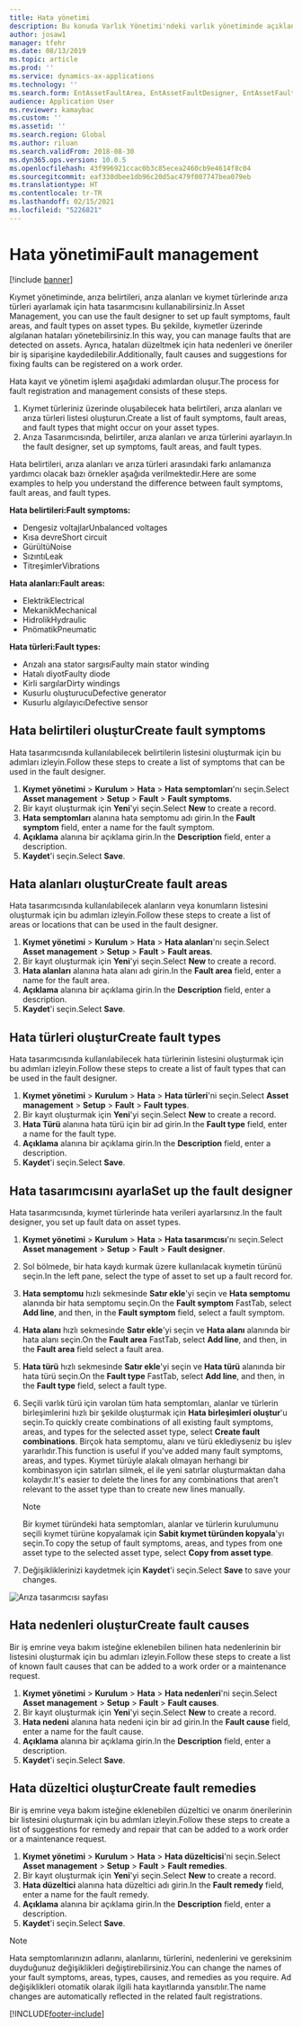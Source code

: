 ```yaml
---
title: Hata yönetimi
description: Bu konuda Varlık Yönetimi'ndeki varlık yönetiminde açıklanmaktadır.
author: josaw1
manager: tfehr
ms.date: 08/13/2019
ms.topic: article
ms.prod: ''
ms.service: dynamics-ax-applications
ms.technology: ''
ms.search.form: EntAssetFaultArea, EntAssetFaultDesigner, EntAssetFaultCopyFromObjectType, EntAssetFaultRemedy, EntAssetObjectFaultRelationRequestInfoPart, EntAssetObjectFaultRelationWorkOrderInfoPart, EntAssetFaultCreateCombinations, EntAssetObjectFaultSymptom, EntAssetObjectFaultSymptomListPage, EntAssetFaultType, EntAssetFaultSymptom, EntAssetFaultCause
audience: Application User
ms.reviewer: kamaybac
ms.custom: ''
ms.assetid: ''
ms.search.region: Global
ms.author: riluan
ms.search.validFrom: 2018-08-30
ms.dyn365.ops.version: 10.0.5
ms.openlocfilehash: 43f996921ccac0b3c85ecea2460cb9e4614f8c04
ms.sourcegitcommit: eaf330dbee1db96c20d5ac479f007747bea079eb
ms.translationtype: HT
ms.contentlocale: tr-TR
ms.lasthandoff: 02/15/2021
ms.locfileid: "5226821"
---
```

# <a name="fault-management"></a><span data-ttu-id="13411-103">Hata yönetimi</span><span class="sxs-lookup"><span data-stu-id="13411-103">Fault management</span></span>

[!include [banner](../../includes/banner.md)]

 

<span data-ttu-id="13411-104">Kıymet yönetiminde, arıza belirtileri, arıza alanları ve kıymet türlerinde arıza türleri ayarlamak için hata tasarımcısını kullanabilirsiniz.</span><span class="sxs-lookup"><span data-stu-id="13411-104">In Asset Management, you can use the fault designer to set up fault symptoms, fault areas, and fault types on asset types.</span></span> <span data-ttu-id="13411-105">Bu şekilde, kıymetler üzerinde algılanan hataları yönetebilirsiniz.</span><span class="sxs-lookup"><span data-stu-id="13411-105">In this way, you can manage faults that are detected on assets.</span></span> <span data-ttu-id="13411-106">Ayrıca, hataları düzeltmek için hata nedenleri ve öneriler bir iş siparişine kaydedilebilir.</span><span class="sxs-lookup"><span data-stu-id="13411-106">Additionally, fault causes and suggestions for fixing faults can be registered on a work order.</span></span>

<span data-ttu-id="13411-107">Hata kayıt ve yönetim işlemi aşağıdaki adımlardan oluşur.</span><span class="sxs-lookup"><span data-stu-id="13411-107">The process for fault registration and management consists of these steps.</span></span>

1. <span data-ttu-id="13411-108">Kıymet türleriniz üzerinde oluşabilecek hata belirtileri, arıza alanları ve arıza türleri listesi oluşturun.</span><span class="sxs-lookup"><span data-stu-id="13411-108">Create a list of fault symptoms, fault areas, and fault types that might occur on your asset types.</span></span>
2. <span data-ttu-id="13411-109">Arıza Tasarımcısında, belirtiler, arıza alanları ve arıza türlerini ayarlayın.</span><span class="sxs-lookup"><span data-stu-id="13411-109">In the fault designer, set up symptoms, fault areas, and fault types.</span></span>

<span data-ttu-id="13411-110">Hata belirtileri, arıza alanları ve arıza türleri arasındaki farkı anlamanıza yardımcı olacak bazı örnekler aşağıda verilmektedir.</span><span class="sxs-lookup"><span data-stu-id="13411-110">Here are some examples to help you understand the difference between fault symptoms, fault areas, and fault types.</span></span>

<span data-ttu-id="13411-111">**Hata belirtileri:**</span><span class="sxs-lookup"><span data-stu-id="13411-111">**Fault symptoms:**</span></span>

- <span data-ttu-id="13411-112">Dengesiz voltajlar</span><span class="sxs-lookup"><span data-stu-id="13411-112">Unbalanced voltages</span></span>
- <span data-ttu-id="13411-113">Kısa devre</span><span class="sxs-lookup"><span data-stu-id="13411-113">Short circuit</span></span>
- <span data-ttu-id="13411-114">Gürültü</span><span class="sxs-lookup"><span data-stu-id="13411-114">Noise</span></span>
- <span data-ttu-id="13411-115">Sızıntı</span><span class="sxs-lookup"><span data-stu-id="13411-115">Leak</span></span>
- <span data-ttu-id="13411-116">Titreşimler</span><span class="sxs-lookup"><span data-stu-id="13411-116">Vibrations</span></span>

<span data-ttu-id="13411-117">**Hata alanları:**</span><span class="sxs-lookup"><span data-stu-id="13411-117">**Fault areas:**</span></span>

- <span data-ttu-id="13411-118">Elektrik</span><span class="sxs-lookup"><span data-stu-id="13411-118">Electrical</span></span>
- <span data-ttu-id="13411-119">Mekanik</span><span class="sxs-lookup"><span data-stu-id="13411-119">Mechanical</span></span>
- <span data-ttu-id="13411-120">Hidrolik</span><span class="sxs-lookup"><span data-stu-id="13411-120">Hydraulic</span></span>
- <span data-ttu-id="13411-121">Pnömatik</span><span class="sxs-lookup"><span data-stu-id="13411-121">Pneumatic</span></span>

<span data-ttu-id="13411-122">**Hata türleri:**</span><span class="sxs-lookup"><span data-stu-id="13411-122">**Fault types:**</span></span>

- <span data-ttu-id="13411-123">Arızalı ana stator sargısı</span><span class="sxs-lookup"><span data-stu-id="13411-123">Faulty main stator winding</span></span>
- <span data-ttu-id="13411-124">Hatalı diyot</span><span class="sxs-lookup"><span data-stu-id="13411-124">Faulty diode</span></span>
- <span data-ttu-id="13411-125">Kirli sargılar</span><span class="sxs-lookup"><span data-stu-id="13411-125">Dirty windings</span></span>
- <span data-ttu-id="13411-126">Kusurlu oluşturucu</span><span class="sxs-lookup"><span data-stu-id="13411-126">Defective generator</span></span>
- <span data-ttu-id="13411-127">Kusurlu algılayıcı</span><span class="sxs-lookup"><span data-stu-id="13411-127">Defective sensor</span></span>

## <a name="create-fault-symptoms"></a><span data-ttu-id="13411-128">Hata belirtileri oluştur</span><span class="sxs-lookup"><span data-stu-id="13411-128">Create fault symptoms</span></span>

<span data-ttu-id="13411-129">Hata tasarımcısında kullanılabilecek belirtilerin listesini oluşturmak için bu adımları izleyin.</span><span class="sxs-lookup"><span data-stu-id="13411-129">Follow these steps to create a list of symptoms that can be used in the fault designer.</span></span>

1. <span data-ttu-id="13411-130">**Kıymet yönetimi** \> **Kurulum** \> **Hata** \> **Hata semptomları**'nı seçin.</span><span class="sxs-lookup"><span data-stu-id="13411-130">Select **Asset management** \> **Setup** \> **Fault** \> **Fault symptoms**.</span></span>
2. <span data-ttu-id="13411-131">Bir kayıt oluşturmak için **Yeni**'yi seçin.</span><span class="sxs-lookup"><span data-stu-id="13411-131">Select **New** to create a record.</span></span>
3. <span data-ttu-id="13411-132">**Hata semptomları** alanına hata semptomu adı girin.</span><span class="sxs-lookup"><span data-stu-id="13411-132">In the **Fault symptom** field, enter a name for the fault symptom.</span></span>
4. <span data-ttu-id="13411-133">**Açıklama** alanına bir açıklama girin.</span><span class="sxs-lookup"><span data-stu-id="13411-133">In the **Description** field, enter a description.</span></span>
5. <span data-ttu-id="13411-134">**Kaydet**'i seçin.</span><span class="sxs-lookup"><span data-stu-id="13411-134">Select **Save**.</span></span>

## <a name="create-fault-areas"></a><span data-ttu-id="13411-135">Hata alanları oluştur</span><span class="sxs-lookup"><span data-stu-id="13411-135">Create fault areas</span></span>

<span data-ttu-id="13411-136">Hata tasarımcısında kullanılabilecek alanların veya konumların listesini oluşturmak için bu adımları izleyin.</span><span class="sxs-lookup"><span data-stu-id="13411-136">Follow these steps to create a list of areas or locations that can be used in the fault designer.</span></span>

1. <span data-ttu-id="13411-137">**Kıymet yönetimi** \> **Kurulum** \> **Hata** \> **Hata alanları**'nı seçin.</span><span class="sxs-lookup"><span data-stu-id="13411-137">Select **Asset management** \> **Setup** \> **Fault** \> **Fault areas**.</span></span>
2. <span data-ttu-id="13411-138">Bir kayıt oluşturmak için **Yeni**'yi seçin.</span><span class="sxs-lookup"><span data-stu-id="13411-138">Select **New** to create a record.</span></span>
3. <span data-ttu-id="13411-139">**Hata alanları** alanına hata alanı adı girin.</span><span class="sxs-lookup"><span data-stu-id="13411-139">In the **Fault area** field, enter a name for the fault area.</span></span>
4. <span data-ttu-id="13411-140">**Açıklama** alanına bir açıklama girin.</span><span class="sxs-lookup"><span data-stu-id="13411-140">In the **Description** field, enter a description.</span></span>
5. <span data-ttu-id="13411-141">**Kaydet**'i seçin.</span><span class="sxs-lookup"><span data-stu-id="13411-141">Select **Save**.</span></span>

## <a name="create-fault-types"></a><span data-ttu-id="13411-142">Hata türleri oluştur</span><span class="sxs-lookup"><span data-stu-id="13411-142">Create fault types</span></span>

<span data-ttu-id="13411-143">Hata tasarımcısında kullanılabilecek hata türlerinin listesini oluşturmak için bu adımları izleyin.</span><span class="sxs-lookup"><span data-stu-id="13411-143">Follow these steps to create a list of fault types that can be used in the fault designer.</span></span>

1. <span data-ttu-id="13411-144">**Kıymet yönetimi** \> **Kurulum** \> **Hata** \> **Hata türleri**'ni seçin.</span><span class="sxs-lookup"><span data-stu-id="13411-144">Select **Asset management** \> **Setup** \> **Fault** \> **Fault types**.</span></span>
2. <span data-ttu-id="13411-145">Bir kayıt oluşturmak için **Yeni**'yi seçin.</span><span class="sxs-lookup"><span data-stu-id="13411-145">Select **New** to create a record.</span></span>
3. <span data-ttu-id="13411-146">**Hata Türü** alanına hata türü için bir ad girin.</span><span class="sxs-lookup"><span data-stu-id="13411-146">In the **Fault type** field, enter a name for the fault type.</span></span>
4. <span data-ttu-id="13411-147">**Açıklama** alanına bir açıklama girin.</span><span class="sxs-lookup"><span data-stu-id="13411-147">In the **Description** field, enter a description.</span></span>
5. <span data-ttu-id="13411-148">**Kaydet**'i seçin.</span><span class="sxs-lookup"><span data-stu-id="13411-148">Select **Save**.</span></span>

## <a name="set-up-the-fault-designer"></a><span data-ttu-id="13411-149">Hata tasarımcısını ayarla</span><span class="sxs-lookup"><span data-stu-id="13411-149">Set up the fault designer</span></span>

<span data-ttu-id="13411-150">Hata tasarımcısında, kıymet türlerinde hata verileri ayarlarsınız.</span><span class="sxs-lookup"><span data-stu-id="13411-150">In the fault designer, you set up fault data on asset types.</span></span>

1. <span data-ttu-id="13411-151">**Kıymet yönetimi** \> **Kurulum** \> **Hata** \> **Hata tasarımcısı**'nı seçin.</span><span class="sxs-lookup"><span data-stu-id="13411-151">Select **Asset management** \> **Setup** \> **Fault** \> **Fault designer**.</span></span>
2. <span data-ttu-id="13411-152">Sol bölmede, bir hata kaydı kurmak üzere kullanılacak kıymetin türünü seçin.</span><span class="sxs-lookup"><span data-stu-id="13411-152">In the left pane, select the type of asset to set up a fault record for.</span></span>
3. <span data-ttu-id="13411-153">**Hata semptomu** hızlı sekmesinde **Satır ekle**'yi seçin ve **Hata semptomu** alanında bir hata semptomu seçin.</span><span class="sxs-lookup"><span data-stu-id="13411-153">On the **Fault symptom** FastTab, select **Add line**, and then, in the **Fault symptom** field, select a fault symptom.</span></span>
4. <span data-ttu-id="13411-154">**Hata alanı** hızlı sekmesinde **Satır ekle**'yi seçin ve **Hata alanı** alanında bir hata alanı seçin.</span><span class="sxs-lookup"><span data-stu-id="13411-154">On the **Fault area** FastTab, select **Add line**, and then, in the **Fault area** field select a fault area.</span></span>
5. <span data-ttu-id="13411-155">**Hata türü** hızlı sekmesinde **Satır ekle**'yi seçin ve **Hata türü** alanında bir hata türü seçin.</span><span class="sxs-lookup"><span data-stu-id="13411-155">On the **Fault type** FastTab, select **Add line**, and then, in the **Fault type** field, select a fault type.</span></span>
6. <span data-ttu-id="13411-156">Seçili varlık türü için varolan tüm hata semptomları, alanlar ve türlerin birleşimlerini hızlı bir şekilde oluşturmak için **Hata birleşimleri oluştur**'u seçin.</span><span class="sxs-lookup"><span data-stu-id="13411-156">To quickly create combinations of all existing fault symptoms, areas, and types for the selected asset type, select **Create fault combinations**.</span></span> <span data-ttu-id="13411-157">Birçok hata semptomu, alanı ve türü eklediyseniz bu işlev yararlıdır.</span><span class="sxs-lookup"><span data-stu-id="13411-157">This function is useful if you've added many fault symptoms, areas, and types.</span></span> <span data-ttu-id="13411-158">Kıymet türüyle alakalı olmayan herhangi bir kombinasyon için satırları silmek, el ile yeni satırlar oluşturmaktan daha kolaydır.</span><span class="sxs-lookup"><span data-stu-id="13411-158">It's easier to delete the lines for any combinations that aren't relevant to the asset type than to create new lines manually.</span></span>

    > [!NOTE]
    > <span data-ttu-id="13411-159">Bir kıymet türündeki hata semptomları, alanlar ve türlerin kurulumunu seçili kıymet türüne kopyalamak için **Sabit kıymet türünden kopyala**'yı seçin.</span><span class="sxs-lookup"><span data-stu-id="13411-159">To copy the setup of fault symptoms, areas, and types from one asset type to the selected asset type, select **Copy from asset type**.</span></span>

7. <span data-ttu-id="13411-160">Değişikliklerinizi kaydetmek için **Kaydet**'i seçin.</span><span class="sxs-lookup"><span data-stu-id="13411-160">Select **Save** to save your changes.</span></span>

![Arıza tasarımcısı sayfası](media/21-setup-for-work-orders.png)

## <a name="create-fault-causes"></a><span data-ttu-id="13411-162">Hata nedenleri oluştur</span><span class="sxs-lookup"><span data-stu-id="13411-162">Create fault causes</span></span>

<span data-ttu-id="13411-163">Bir iş emrine veya bakım isteğine eklenebilen bilinen hata nedenlerinin bir listesini oluşturmak için bu adımları izleyin.</span><span class="sxs-lookup"><span data-stu-id="13411-163">Follow these steps to create a list of known fault causes that can be added to a work order or a maintenance request.</span></span>

1. <span data-ttu-id="13411-164">**Kıymet yönetimi** \> **Kurulum** \> **Hata** \> **Hata nedenleri**'ni seçin.</span><span class="sxs-lookup"><span data-stu-id="13411-164">Select **Asset management** \> **Setup** \> **Fault** \> **Fault causes**.</span></span>
2. <span data-ttu-id="13411-165">Bir kayıt oluşturmak için **Yeni**'yi seçin.</span><span class="sxs-lookup"><span data-stu-id="13411-165">Select **New** to create a record.</span></span>
3. <span data-ttu-id="13411-166">**Hata nedeni** alanına hata nedeni için bir ad girin.</span><span class="sxs-lookup"><span data-stu-id="13411-166">In the **Fault cause** field, enter a name for the fault cause.</span></span>
4. <span data-ttu-id="13411-167">**Açıklama** alanına bir açıklama girin.</span><span class="sxs-lookup"><span data-stu-id="13411-167">In the **Description** field, enter a description.</span></span>
5. <span data-ttu-id="13411-168">**Kaydet**'i seçin.</span><span class="sxs-lookup"><span data-stu-id="13411-168">Select **Save**.</span></span>

## <a name="create-fault-remedies"></a><span data-ttu-id="13411-169">Hata düzeltici oluştur</span><span class="sxs-lookup"><span data-stu-id="13411-169">Create fault remedies</span></span>

<span data-ttu-id="13411-170">Bir iş emrine veya bakım isteğine eklenebilen düzeltici ve onarım önerilerinin bir listesini oluşturmak için bu adımları izleyin.</span><span class="sxs-lookup"><span data-stu-id="13411-170">Follow these steps to create a list of suggestions for remedy and repair that can be added to a work order or a maintenance request.</span></span>

1. <span data-ttu-id="13411-171">**Kıymet yönetimi** \> **Kurulum** \> **Hata** \> **Hata düzelticisi**'ni seçin.</span><span class="sxs-lookup"><span data-stu-id="13411-171">Select **Asset management** \> **Setup** \> **Fault** \> **Fault remedies**.</span></span>
2. <span data-ttu-id="13411-172">Bir kayıt oluşturmak için **Yeni**'yi seçin.</span><span class="sxs-lookup"><span data-stu-id="13411-172">Select **New** to create a record.</span></span>
3. <span data-ttu-id="13411-173">**Hata düzeltici** alanına hata düzeltici adı girin.</span><span class="sxs-lookup"><span data-stu-id="13411-173">In the **Fault remedy** field, enter a name for the fault remedy.</span></span>
4. <span data-ttu-id="13411-174">**Açıklama** alanına bir açıklama girin.</span><span class="sxs-lookup"><span data-stu-id="13411-174">In the **Description** field, enter a description.</span></span>
5. <span data-ttu-id="13411-175">**Kaydet**'i seçin.</span><span class="sxs-lookup"><span data-stu-id="13411-175">Select **Save**.</span></span>

> [!NOTE]
> <span data-ttu-id="13411-176">Hata semptomlarınızın adlarını, alanlarını, türlerini, nedenlerini ve gereksinim duyduğunuz değişiklikleri değiştirebilirsiniz.</span><span class="sxs-lookup"><span data-stu-id="13411-176">You can change the names of your fault symptoms, areas, types, causes, and remedies as you require.</span></span> <span data-ttu-id="13411-177">Ad değişiklikleri otomatik olarak ilgili hata kayıtlarında yansıtılır.</span><span class="sxs-lookup"><span data-stu-id="13411-177">The name changes are automatically reflected in the related fault registrations.</span></span>


[!INCLUDE[footer-include](../../../includes/footer-banner.md)]